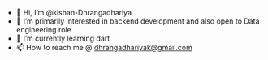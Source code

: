 - 👋 Hi, I’m @kishan-Dhrangadhariya
- 👀 I’m primarily interested in backend development and also open to Data engineering role 
- 🌱 I’m currently learning dart 
- 📫 How to reach me @ dhrangadhariyak@gmail.com

<!---
kishan-Dhrangadhariya/kishan-Dhrangadhariya is a ✨ special ✨ repository because its `README.md` (this file) appears on your GitHub profile.
You can click the Preview link to take a look at your changes.
--->
